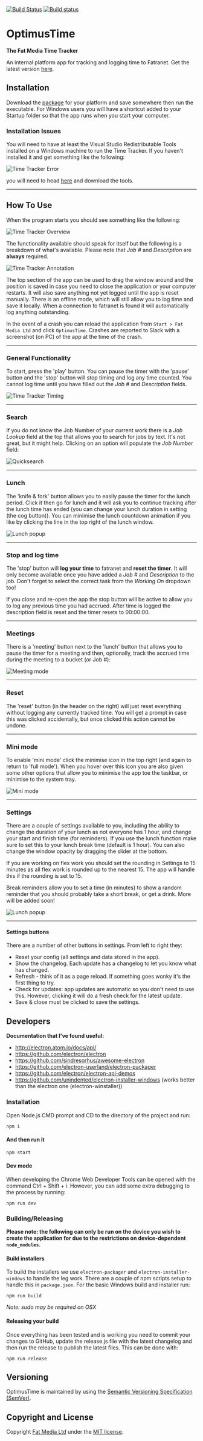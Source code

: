 [![Build Status](https://travis-ci.com/FatMedia/OptimusTime.svg?token=xyppbSpBkNbPhJSzUR2Y&branch=master)](https://travis-ci.com/FatMedia/OptimusTime) [![Build status](https://ci.appveyor.com/api/projects/status/j8hc062d49nia4y5?svg=true)](https://ci.appveyor.com/project/hodp/optimustime)

# OptimusTime

**The Fat Media Time Tracker**

An internal platform app for tracking and logging time to Fatranet. Get the latest version [here](https://github.com/FatMedia/OptimusTime/releases/latest).


## Installation

Download the [package](https://github.com/FatMedia/OptimusTime/releases/latest) for your platform and save somewhere then run the executable. For Windows users you will have a shortcut added to your Startup folder so that the app runs when you start your computer.


### Installation Issues

You will need to have at least the Visual Studio Redistributable Tools installed on a Windows machine to run the Time Tracker. If you haven't installed it and get something like the following:

![Time Tracker Error](instructions/error.jpg "Windows .dll Error")

you will need to head [here](https://www.microsoft.com/en-us/download/details.aspx?id=48145) and download the tools.

---

## How To Use

When the program starts you should see something like the following:

![Time Tracker Overview](instructions/overview.png "Main Time Tracking screen")

The functionality available should speak for itself but the following is a breakdown of what's available. Please note that *Job #* and *Description* are **always** required.

![Time Tracker Annotation](instructions/annotated.png "Main Time Tracking screen: annotated")

The top section of the app can be used to drag the window around and the position is saved in case you need to close the application or your computer restarts. It will also save anything not yet logged until the app is reset manually. There is an offline mode, which will still allow you to log time and save it locally. When a connection to fatranet is found it will automatically log anything outstanding.

In the event of a crash you can reload the application from `Start > Fat Media Ltd` and click `OptimusTime`. Crashes are reported to Slack with a screenshot (on PC) of the app at the time of the crash.

---

### General Functionality

To start, press the 'play' button. You can pause the timer with the 'pause' button and the 'stop' button will stop timing and log any time counted. You cannot log time until you have filled out the *Job #* and *Description* fields.

![Time Tracker Timing](instructions/timing.png "Main Time Tracking screen timing")

---

### Search

If you do not know the Job Number of your current work there is a *Job Lookup* field at the top that allows you to search for jobs by text. It's not great, but it might help. Clicking on an option will populate the *Job Number* field:

![Quicksearch](instructions/search.png "Quicksearch")

---

### Lunch

The 'knife & fork' button allows you to easily pause the timer for the lunch period. Click it then go for lunch and it will ask you to continue tracking after the lunch time has ended (you can change your lunch duration in setting (the cog button)). You can minimise the lunch countdown animation if you like by clicking the line in the top right of the lunch window.

![Lunch popup](instructions/lunch.png "Lunch Popup")

---

### Stop and log time

The 'stop' button will **log your time** to fatranet and **reset the timer**. It will only become available once you have added a *Job #* and *Description* to the job. Don't forget to select the correct task from the *Working On* dropdown too!

If you close and re-open the app the stop button will be active to allow you to log any previous time you had accrued. After time is logged the description field is reset and the timer resets to 00:00:00.

---

### Meetings

There is a 'meeting' button next to the 'lunch' button that allows you to pause the timer for a meeting and then, optionally, track the accrued time during the meeting to a bucket (or Job #):

![Meeting mode](instructions/meeting.png "Meeting Mode")

---

### Reset

The 'reset' button (in the header on the right) will just reset everything without logging any currently tracked time. You will get a prompt in case this was clicked accidentally, but once clicked this action cannot be undone.

---

### Mini mode

To enable 'mini mode' click the minimise icon in the top right (and again to return to 'full mode'). When you hover over this icon you are also given some other options that allow you to minimise the app toe the taskbar, or minimise to the system tray.

![Mini mode](instructions/mini.png "Mini Mode")

---

### Settings

There are a couple of settings available to you, including the ability to change the duration of your lunch as not everyone has 1 hour, and change your start and finish time (for reminders). If you use the lunch function make sure to set this to your lunch break time (default is 1 hour). You can also change the window opacity by dragging the slider at the bottom.

If you are working on flex work you should set the rounding in Settings to 15 minutes as all flex work is rounded up to the nearest 15. The app will handle this if the rounding is set to 15.

Break reminders allow you to set a time (in minutes) to show a random reminder that you should probably take a short break, or get a drink. More will be added soon!

![Lunch popup](instructions/settings.png "Settings example")

---

#### Settings buttons

There are a number of other buttons in settings. From left to right they:

* Reset your config (all settings and data stored in the app).
* Show the changelog. Each update has a changelog to let you know what has changed.
* Refresh - think of it as a page reload. If something goes wonky it's the first thing to try.
* Check for updates: app updates are automatic so you don't need to use this. However, clicking it will do a fresh check for the latest update.
* Save & close must be clicked to save the settings.


## Developers


**Documentation that I've found useful:**
* http://electron.atom.io/docs/api/
* https://github.com/electron/electron
* https://github.com/sindresorhus/awesome-electron
* https://github.com/electron-userland/electron-packager
* https://github.com/electron/electron-api-demos
* https://github.com/unindented/electron-installer-windows (works better than the electron one (electron-winstaller))


### Installation

Open Node.js CMD prompt and CD to the directory of the project and run:

```
npm i
```

#### And then run it

```
npm start
```


#### Dev mode

When developing the Chrome Web Developer Tools can be opened with the command Ctrl + Shift + i. However, you can add some extra debugging to the process by running:

```
npm run dev
```


### Building/Releasing

**Please note: the following can only be run on the device you wish to create the application for due to the restrictions on device-dependent `node_modules`.**


#### Build installers

To build the installers we use `electron-packager` and `electron-installer-windows` to handle the leg work. There are a couple of npm scripts setup to handle this in `package.json`. For the basic Windows build and installer run:

```
npm run build
```
*Note: sudo may be required on OSX*


#### Releasing your build

Once everything has been tested and is working you need to commit your changes to GitHub, update the release.js file with the latest changelog and then run the release to publish the latest files. This can be done with:

```
npm run release
```


## Versioning

OptimusTime is maintained by using the [Semantic Versioning Specification (SemVer)](http://semver.org).


## Copyright and License

Copyright [Fat Media Ltd](http://www.fatmedia.co.uk) under the [MIT license](LICENSE.md).
